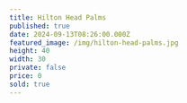 ```yaml
---
title: Hilton Head Palms
published: true
date: 2024-09-13T08:26:00.000Z
featured_image: /img/hilton-head-palms.jpg
height: 40
width: 30
private: false
price: 0
sold: true
---
```

